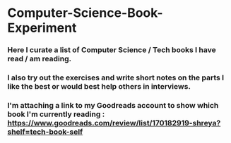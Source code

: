 # Computer-Science-Book-Experiment

### Here I curate a list of Computer Science / Tech books I have read / am reading. 
### I also try out the exercises and write short notes on the parts I like the best or would best help others in interviews.
### I'm attaching a link to my Goodreads account to show which book I'm currently reading : https://www.goodreads.com/review/list/170182919-shreya?shelf=tech-book-self
